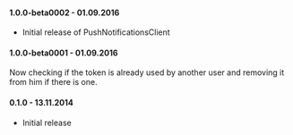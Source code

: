 #### 1.0.0-beta0002 - 01.09.2016
* Initial release of PushNotificationsClient

#### 1.0.0-beta0001 - 01.09.2016
Now checking if the token is already used by another user and removing it from him if there is one.

#### 0.1.0 - 13.11.2014
* Initial release